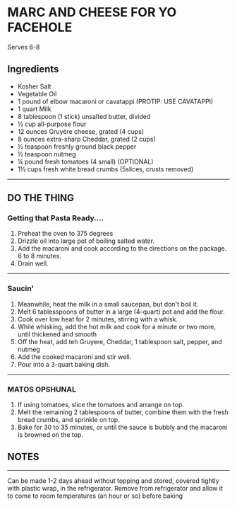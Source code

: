 # MARC AND CHEESE FOR YO FACEHOLE 
Serves 6-8

## Ingredients

* Kosher Salt
* Vegetable Oil
* 1 pound of elbow macaroni or cavatappi (PROTIP: USE CAVATAPPI)
* 1 quart Milk
* 8 tablespoon (1 stick) unsalted butter, divided
* ½ cup all-purpose flour
* 12 ounces Gruyére cheese, grated (4 cups)
* 8 ounces extra-sharp Cheddar, grated (2 cups)
* ½ teaspoon freshly ground black pepper
* ½ teaspoon nutmeg
* ¼ pound fresh tomatoes (4 small) (OPTIONAL)
* 1½ cups fresh white bread crumbs (5slices, crusts removed)
----

## DO THE THING

### Getting that Pasta Ready....
1. Preheat the oven to 375 degrees
1. Drizzle oil into large pot of boiling salted water.  
1. Add the macaroni and cook according to the directions on the package. 6 to 8 minutes. 
1. Drain well.
----

### Saucin'
1. Meanwhile, heat the milk in a small saucepan, but don't boil it.
1. Melt 6 tablesspoons of butter in a large (4-quart) pot and add the flour.
1. Cook over low heat for 2 minutes, stirring with a whisk.
1. While whisking, add the hot milk and cook for a minute or two more, until thickened and smooth
1. Off the heat, add teh Gruyere, Cheddar, 1 tablespoon salt, pepper, and nutmeg
1. Add the cooked macaroni and stir well.
1. Pour into a 3-quart baking dish.
----

### MATOS OPSHUNAL
1. If using tomatoes, slice the tomatoes and arrange on top.
1. Melt the remaining 2 tablespoons of butter, combine them with the fresh bread crumbs, and sprinkle on top.
1. Bake for 30 to 35 minutes, or until the sauce is bubbly and the macaroni is browned on the top.

## NOTES
----

Can be made 1-2 days ahead without topping and stored, covered tightly with plastic wrap, in the refrigerator.
Remove from refrigerator and allow it to come to room temperatures (an hour or so) before baking
